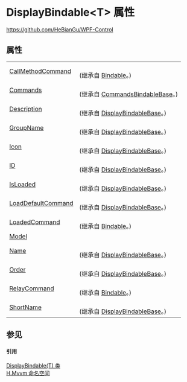# DisplayBindable&lt;T&gt; 属性
https://github.com/HeBianGu/WPF-Control



## 属性
<table>
<tr>
<td><a href="5ce3f30d-7494-8bcb-4631-b6051a66526d">CallMethodCommand</a></td>
<td><br />(继承自 <a href="8ab78628-2bd0-bb2a-c8d0-dbc372370609">Bindable</a>。)</td></tr>
<tr>
<td><a href="4ae54119-5efe-4fd5-d92f-31979f27659a">Commands</a></td>
<td><br />(继承自 <a href="7abd43fb-12ec-05ae-f7f4-cc4e20c08f16">CommandsBindableBase</a>。)</td></tr>
<tr>
<td><a href="a2348692-d5c0-a2cc-d5c7-3c07ffa4396a">Description</a></td>
<td><br />(继承自 <a href="a41bb2e7-c3ca-6e5f-c1d1-cff1f4cb3003">DisplayBindableBase</a>。)</td></tr>
<tr>
<td><a href="bf8f2fad-93c7-e80a-798c-75a2973769d5">GroupName</a></td>
<td><br />(继承自 <a href="a41bb2e7-c3ca-6e5f-c1d1-cff1f4cb3003">DisplayBindableBase</a>。)</td></tr>
<tr>
<td><a href="fb8cc2a2-61cc-462a-37f0-3f76162a45c2">Icon</a></td>
<td><br />(继承自 <a href="a41bb2e7-c3ca-6e5f-c1d1-cff1f4cb3003">DisplayBindableBase</a>。)</td></tr>
<tr>
<td><a href="1fe9b696-57f2-13f8-6b8b-e60f4feb87a8">ID</a></td>
<td><br />(继承自 <a href="a41bb2e7-c3ca-6e5f-c1d1-cff1f4cb3003">DisplayBindableBase</a>。)</td></tr>
<tr>
<td><a href="d8df4f13-37c5-b0cc-91fa-b6456796858a">IsLoaded</a></td>
<td><br />(继承自 <a href="a41bb2e7-c3ca-6e5f-c1d1-cff1f4cb3003">DisplayBindableBase</a>。)</td></tr>
<tr>
<td><a href="a1caaf42-824c-6072-98b1-a1e9c5b4cf9c">LoadDefaultCommand</a></td>
<td><br />(继承自 <a href="a41bb2e7-c3ca-6e5f-c1d1-cff1f4cb3003">DisplayBindableBase</a>。)</td></tr>
<tr>
<td><a href="b50c5e10-29b3-8ff7-caa3-235798b7c239">LoadedCommand</a></td>
<td><br />(继承自 <a href="8ab78628-2bd0-bb2a-c8d0-dbc372370609">Bindable</a>。)</td></tr>
<tr>
<td><a href="2a8998fd-0d83-7e99-ba5b-89c2d905bb79">Model</a></td>
<td> </td></tr>
<tr>
<td><a href="9f281146-e624-119d-73e0-3dd626568cdb">Name</a></td>
<td><br />(继承自 <a href="a41bb2e7-c3ca-6e5f-c1d1-cff1f4cb3003">DisplayBindableBase</a>。)</td></tr>
<tr>
<td><a href="a60d7461-f515-8cbb-d6e3-1bd23ef734ab">Order</a></td>
<td><br />(继承自 <a href="a41bb2e7-c3ca-6e5f-c1d1-cff1f4cb3003">DisplayBindableBase</a>。)</td></tr>
<tr>
<td><a href="edf50f2a-ae9f-6b8d-87d9-73284b2add66">RelayCommand</a></td>
<td><br />(继承自 <a href="8ab78628-2bd0-bb2a-c8d0-dbc372370609">Bindable</a>。)</td></tr>
<tr>
<td><a href="b7cbcac1-b0ed-cedb-bd3a-d4d15edd319b">ShortName</a></td>
<td><br />(继承自 <a href="a41bb2e7-c3ca-6e5f-c1d1-cff1f4cb3003">DisplayBindableBase</a>。)</td></tr>
</table>

## 参见


#### 引用
<a href="ad856c26-8bae-2667-466c-4854a85d948d">DisplayBindable(T) 类</a>  
<a href="2171cdff-f9c4-6682-6b3e-a29f9cee4c25">H.Mvvm 命名空间</a>  
